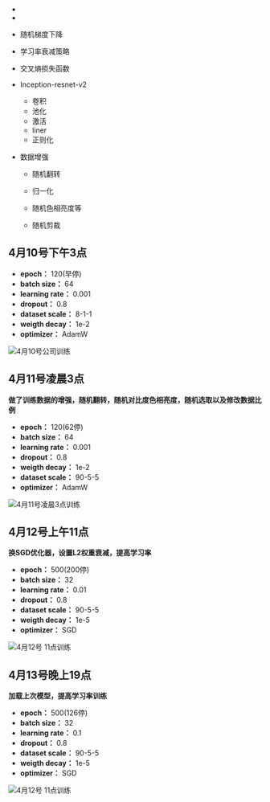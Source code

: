 - 

- 

- 随机梯度下降

- 学习率衰减策略

- 交叉熵损失函数

- Inception-resnet-v2

  - 卷积
  - 池化
  - 激活
  - liner
  - 正则化

- 数据增强

  - 随机翻转

  - 归一化

  - 随机色相亮度等

  - 随机剪裁

    



## 4月10号下午3点

- **epoch：** 120(早停)
- **batch size：** 64
- **learning rate：** 0.001
- **dropout：** 0.8
- **dataset scale：** 8-1-1
- **weigth decay：** 1e-2
- **optimizer：** AdamW

![4月10号公司训练](images/4月10号公司训练.jpg)

## **4月11号凌晨3点**

**做了训练数据的增强，随机翻转，随机对比度色相亮度，随机选取以及修改数据比例**

- **epoch：** 120(62停)
- **batch size：** 64
- **learning rate：** 0.001
- **dropout：**  0.8
- **weigth decay：** 1e-2
- **dataset scale：** 90-5-5
- **optimizer：** AdamW

![4月11号凌晨3点训练](images/4月11号凌晨3点训练.jpg)

## **4月12号上午11点**

**换SGD优化器，设置L2权重衰减，提高学习率**

- **epoch：** 500(200停)
- **batch size：** 32
- **learning rate：** 0.01
- **dropout：** 0.8
- **dataset scale：** 90-5-5
- **weigth decay：** 1e-5
- **optimizer：** SGD

![4月12号 11点训练](images/4月12号上午11点训练.jpg)

## **4月13号晚上19点**

**加载上次模型，提高学习率训练**

- **epoch：** 500(126停)
- **batch size：** 32
- **learning rate：** 0.1
- **dropout：** 0.8
- **dataset scale：** 90-5-5
- **weigth decay：** 1e-5
- **optimizer：** SGD

![4月12号 11点训练](images/4月13号晚上19点200次再训练.jpg)
